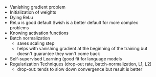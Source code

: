 - Vanishing gradient problem
- Initialization of weights
- Dying ReLu
- ReLu is good default Swish is a better default for more complex problems
- Knowing activation functions
- Batch normalization
	- saves scaling step
	- helps with vanishing gradient at the beginning of the training but doesn't guarantee they won't come back
- Self-supervised Learning (good fit for language models
- Regularization Techniques (drop-out rate, batch-normalization, L1, L2)
	- drop-out: tends to slow down convergence but result is better